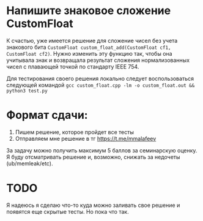 # Напишите знаковое сложение CustomFloat
К счастью, уже имеется решение для сложение чисел без учета знакового бита `CustomFloat custom_float_add(CustomFloat cf1, CustomFloat cf2)`. Нужно изменить эту функцию так, чтобы она учитывала знак и возвращала результат сложения нормализованных чисел с плавающей точкой по стандарту IEEE 754.

Для тестирования своего решения локально следует воспользоваться следующей командой `gcc custom_float.cpp -lm -o custom_float.out && python3 test.py`
# Формат сдачи:
1) Пишем решение, которое пройдет все тесты
2) Отправляем мне решение в тг https://t.me/mmalafeev

За задачу можно получить максимум 5 баллов за семинарскую оценку. Я буду отсматривать решение и, возможно, снижать за недочеты (ub/memleak/etc).


# TODO
Я надеюсь я сделаю что-то куда можно заливать свое решение и появятся еще скрытые тесты. Но пока что так.

